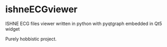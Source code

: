 # ishneECGviewer
ISHNE ECG files viewer written in python with pyqtgraph embedded in Qt5 widget

Purely hobbistic project.
